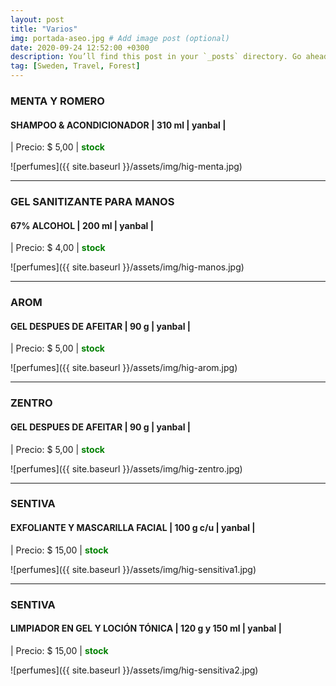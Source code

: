```yaml
---
layout: post
title: "Varios"
img: portada-aseo.jpg # Add image post (optional)
date: 2020-09-24 12:52:00 +0300
description: You’ll find this post in your `_posts` directory. Go ahead and edit it and re-build the site to see your changes. # Add post description (optional)
tag: [Sweden, Travel, Forest]
---
```

### MENTA Y ROMERO
#### SHAMPOO & ACONDICIONADOR | 310 ml  | yanbal  |
| Precio: $ 5,00   | <b style='color:green'> stock </b>

![perfumes]({{ site.baseurl }}/assets/img/hig-menta.jpg)
* * *
### GEL SANITIZANTE PARA MANOS
#### 67% ALCOHOL | 200 ml  | yanbal  |
| Precio: $ 4,00  | <b style='color:green'> stock </b>

![perfumes]({{ site.baseurl }}/assets/img/hig-manos.jpg)
* * *
### AROM
#### GEL DESPUES DE AFEITAR | 90 g  | yanbal  |
| Precio: $ 5,00 | <b style='color:green'> stock </b>

![perfumes]({{ site.baseurl }}/assets/img/hig-arom.jpg)
* * *
### ZENTRO
#### GEL DESPUES DE AFEITAR  | 90 g  | yanbal  |
| Precio: $ 5,00  | <b style='color:green'> stock </b>

![perfumes]({{ site.baseurl }}/assets/img/hig-zentro.jpg)
* * *
### SENTIVA
#### EXFOLIANTE Y MASCARILLA FACIAL  | 100 g  c/u | yanbal  |
| Precio: $  15,00  | <b style='color:green'> stock </b>

![perfumes]({{ site.baseurl }}/assets/img/hig-sensitiva1.jpg)
* * *
### SENTIVA
#### LIMPIADOR EN GEL Y LOCIÓN TÓNICA | 120 g y 150 ml  | yanbal  |
| Precio: $ 15,00  | <b style='color:green'> stock </b>

![perfumes]({{ site.baseurl }}/assets/img/hig-sensitiva2.jpg)



